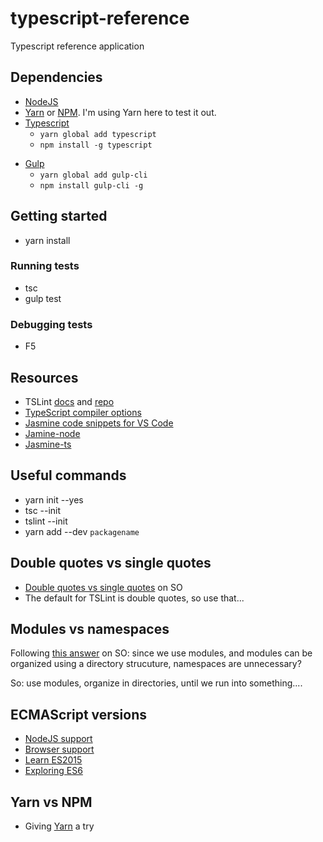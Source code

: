 # typescript-reference

Typescript reference application

## Dependencies

- [NodeJS](https://nodejs.org/en/)
- [Yarn](https://yarnpkg.com/en/docs) or [NPM](https://www.npmjs.com/). I'm using Yarn here to test it out.
- [Typescript](https://www.typescriptlang.org/index.html)
    - `yarn global add typescript`
    - `npm install -g typescript`
<!-- - [Jasmine](https://jasmine.github.io/setup/nodejs.html)
    - `yarn global add jasmine`
    - `npm install -g jasmine` -->
- [Gulp](https://gulpjs.com/)
    - `yarn global add gulp-cli`
    - `npm install gulp-cli -g`

## Getting started

- yarn install

### Running tests

- tsc
- gulp test

### Debugging tests

- F5

## Resources

- TSLint [docs](https://palantir.github.io/tslint/) and [repo](https://github.com/palantir/tslint)
- [TypeScript compiler options](https://www.typescriptlang.org/docs/handbook/compiler-options.html)
- [Jasmine code snippets for VS Code](https://marketplace.visualstudio.com/items?itemName=xabikos.JasmineSnippets)
- [Jamine-node](https://github.com/mhevery/jasmine-node)
- [Jasmine-ts](https://github.com/svi3c/jasmine-ts)

## Useful commands

- yarn init --yes
- tsc --init
- tslint --init
- yarn add --dev `packagename`

## Double quotes vs single quotes

- [Double quotes vs single quotes](https://stackoverflow.com/questions/242813/when-to-use-double-or-single-quotes-in-javascript) on SO
- The default for TSLint is double quotes, so use that...

## Modules vs namespaces

Following [this answer](https://stackoverflow.com/questions/30357634/how-do-i-use-namespaces-with-typescript-external-modules) on SO: since we use modules, and modules can be organized using a directory strucuture, namespaces are unnecessary?

So: use modules, organize in directories, until we run into something....

## ECMAScript versions

- [NodeJS support](http://node.green/)
- [Browser support](https://kangax.github.io/compat-table/es6/)
- [Learn ES2015](https://babeljs.io/learn-es2015/)
- [Exploring ES6](http://exploringjs.com/es6/index.html)

## Yarn vs NPM

- Giving [Yarn](https://yarnpkg.com/en/docs) a try
